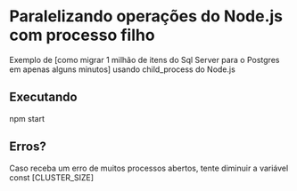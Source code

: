# Paralelizando operações do Node.js com processo filho

Exemplo de [como migrar 1 milhão de itens do Sql Server para o Postgres em apenas alguns minutos] usando child_process do Node.js

## Executando
npm start

## Erros?

Caso receba um erro de muitos processos abertos, tente diminuir a variável const [CLUSTER_SIZE]